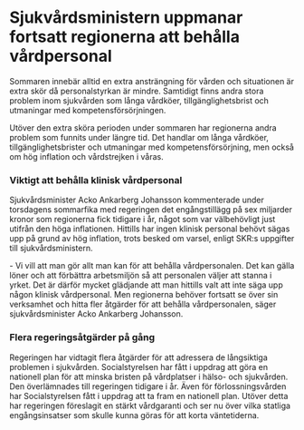 # Sjukvårdsministern uppmanar fortsatt regionerna att behålla vårdpersonal

Sommaren innebär alltid en extra ansträngning för vården och situationen är extra skör då personalstyrkan är mindre. Samtidigt finns andra stora problem inom sjukvården som långa vårdköer, tillgänglighetsbrist och utmaningar med kompetensförsörjningen.


Utöver den extra sköra perioden under sommaren har regionerna andra problem som funnits under längre tid. Det handlar om långa vårdköer, tillgänglighetsbrister och utmaningar med kompetensförsörjning, men också om hög inflation och vårdstrejken i våras.

### Viktigt att behålla klinisk vårdpersonal

Sjukvårdsminister Acko Ankarberg Johansson kommenterade under torsdagens sommarfika med regeringen det engångstillägg på sex miljarder kronor som regionerna fick tidigare i år, något som var välbehövligt just utifrån den höga inflationen. Hittills har ingen klinisk personal behövt sägas upp på grund av hög inflation, trots besked om varsel, enligt SKR:s uppgifter till sjukvårdsministern.

\- Vi vill att man gör allt man kan för att behålla vårdpersonalen. Det kan gälla löner och att förbättra arbetsmiljön så att personalen väljer att stanna i yrket. Det är därför mycket glädjande att man hittills valt att inte säga upp någon klinisk vårdpersonal. Men regionerna behöver fortsatt se över sin verksamhet och hitta fler åtgärder för att behålla vårdpersonalen, säger sjukvårdsminister Acko Ankarberg Johansson.

### Flera regeringsåtgärder på gång

Regeringen har vidtagit flera åtgärder för att adressera de långsiktiga problemen i sjukvården. Socialstyrelsen har fått i uppdrag att göra en nationell plan för att minska bristen på vårdplatser i hälso\- och sjukvården. Den överlämnades till regeringen tidigare i år. Även för förlossningsvården har Socialstyrelsen fått i uppdrag att ta fram en nationell plan. Utöver detta har regeringen föreslagit en stärkt vårdgaranti och ser nu över vilka statliga engångsinsatser som skulle kunna göras för att korta väntetiderna.
